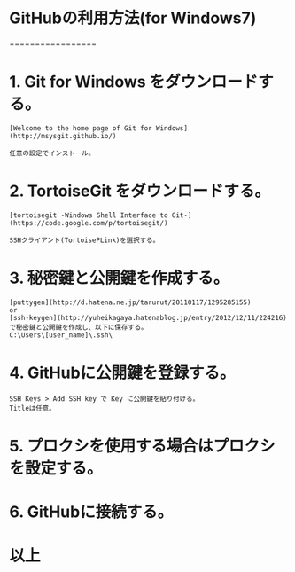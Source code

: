 # GitHubの利用方法(for Windows7) #
=================

# 1. Git for Windows をダウンロードする。
    [Welcome to the home page of Git for Windows](http://msysgit.github.io/)

    任意の設定でインストール。

# 2. TortoiseGit をダウンロードする。
    [tortoisegit -Windows Shell Interface to Git-](https://code.google.com/p/tortoisegit/)

    SSHクライアント(TortoisePLink)を選択する。

# 3. 秘密鍵と公開鍵を作成する。
    [puttygen](http://d.hatena.ne.jp/tarurut/20110117/1295285155)
    or
    [ssh-keygen](http://yuheikagaya.hatenablog.jp/entry/2012/12/11/224216)
    で秘密鍵と公開鍵を作成し、以下に保存する。
    C:\Users\[user_name]\.ssh\

# 4. GitHubに公開鍵を登録する。
    SSH Keys > Add SSH key で Key に公開鍵を貼り付ける。
    Titleは任意。

# 5. プロクシを使用する場合はプロクシを設定する。

# 6. GitHubに接続する。

# 以上
